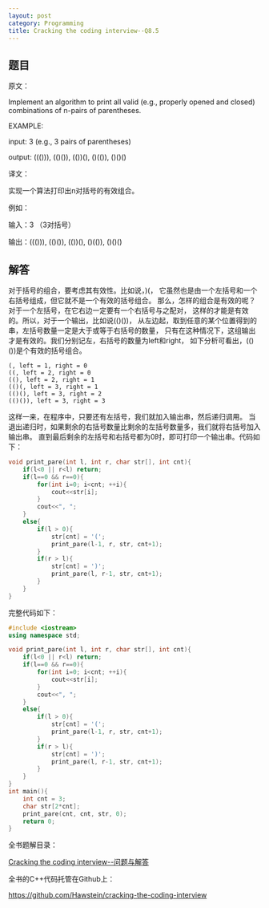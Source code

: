 ```yaml
---
layout: post
category: Programming
title: Cracking the coding interview--Q8.5
---
```


## 题目

原文：

Implement an algorithm to print all valid (e.g., properly opened and 
closed) combinations of n-pairs of parentheses.

EXAMPLE:

input: 3 (e.g., 3 pairs of parentheses)

output: ((())), (()()), (())(), ()(()), ()()()

译文：

实现一个算法打印出n对括号的有效组合。

例如：

输入：3 （3对括号）

输出：((())), (()()), (())(), ()(()), ()()()

## 解答

对于括号的组合，要考虑其有效性。比如说，)(，
它虽然也是由一个左括号和一个右括号组成，但它就不是一个有效的括号组合。
那么，怎样的组合是有效的呢？对于一个左括号，在它右边一定要有一个右括号与之配对，
这样的才能是有效的。所以，对于一个输出，比如说(()())，
从左边起，取到任意的某个位置得到的串，左括号数量一定是大于或等于右括号的数量，
只有在这种情况下，这组输出才是有效的。我们分别记左，右括号的数量为left和right，
如下分析可看出，(()())是个有效的括号组合。

	(, left = 1, right = 0
	((, left = 2, right = 0
	((), left = 2, right = 1
	(()(, left = 3, right = 1
	(()(), left = 3, right = 2
	(()()), left = 3, right = 3
	
这样一来，在程序中，只要还有左括号，我们就加入输出串，然后递归调用。
当退出递归时，如果剩余的右括号数量比剩余的左括号数量多，我们就将右括号加入输出串。
直到最后剩余的左括号和右括号都为0时，即可打印一个输出串。代码如下：

```cpp
void print_pare(int l, int r, char str[], int cnt){
    if(l<0 || r<l) return;
    if(l==0 && r==0){
        for(int i=0; i<cnt; ++i){
            cout<<str[i];
        }
        cout<<", ";
    }
    else{
        if(l > 0){
            str[cnt] = '(';
            print_pare(l-1, r, str, cnt+1);
        }
        if(r > l){
            str[cnt] = ')';
            print_pare(l, r-1, str, cnt+1);
        }
    }
}
```

完整代码如下：

```cpp
#include <iostream>
using namespace std;

void print_pare(int l, int r, char str[], int cnt){
    if(l<0 || r<l) return;
    if(l==0 && r==0){
        for(int i=0; i<cnt; ++i){
            cout<<str[i];
        }
        cout<<", ";
    }
    else{
        if(l > 0){
            str[cnt] = '(';
            print_pare(l-1, r, str, cnt+1);
        }
        if(r > l){
            str[cnt] = ')';
            print_pare(l, r-1, str, cnt+1);
        }
    }
}
int main(){
    int cnt = 3;
    char str[2*cnt];
    print_pare(cnt, cnt, str, 0);
    return 0;
}
```

全书题解目录：

[Cracking the coding interview--问题与解答](/posts/ctci-solutions-contents.html)

全书的C++代码托管在Github上：

<https://github.com/Hawstein/cracking-the-coding-interview>
